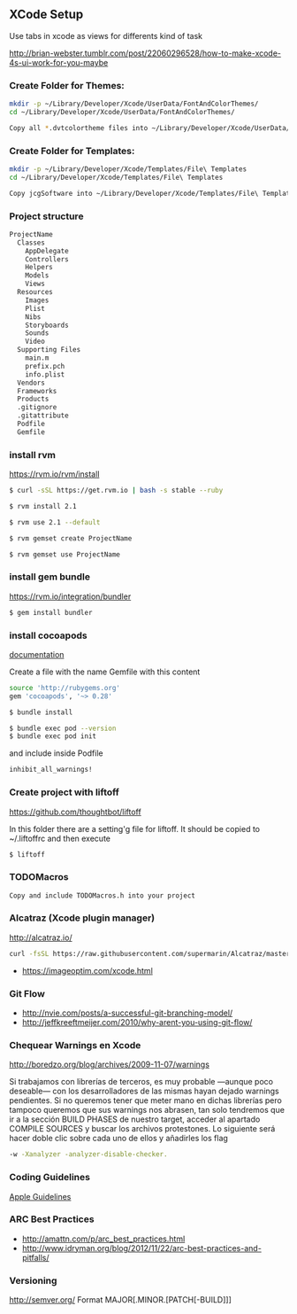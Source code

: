 ## XCode Setup

Use tabs in xcode as views for differents kind of task

http://brian-webster.tumblr.com/post/22060296528/how-to-make-xcode-4s-ui-work-for-you-maybe

### Create Folder for Themes:

```bash
mkdir -p ~/Library/Developer/Xcode/UserData/FontAndColorThemes/
cd ~/Library/Developer/Xcode/UserData/FontAndColorThemes/

Copy all *.dvtcolortheme files into ~/Library/Developer/Xcode/UserData/FontAndColorThemes/
```

### Create Folder for Templates:

```bash
mkdir -p ~/Library/Developer/Xcode/Templates/File\ Templates
cd ~/Library/Developer/Xcode/Templates/File\ Templates

Copy jcgSoftware into ~/Library/Developer/Xcode/Templates/File\ Templates
```


### Project structure

```bash
ProjectName
  Classes
    AppDelegate
    Controllers
    Helpers
    Models
    Views
  Resources
    Images
    Plist
    Nibs
    Storyboards
    Sounds
    Video
  Supporting Files
    main.m
    prefix.pch
    info.plist
  Vendors
  Frameworks
  Products
  .gitignore
  .gitattribute
  Podfile
  Gemfile
  ```

### install rvm

https://rvm.io/rvm/install

```bash
$ curl -sSL https://get.rvm.io | bash -s stable --ruby

$ rvm install 2.1

$ rvm use 2.1 --default

$ rvm gemset create ProjectName

$ rvm gemset use ProjectName
```


### install gem bundle

https://rvm.io/integration/bundler

```bash
$ gem install bundler
```



### install cocoapods

[documentation](https://guides.cocoapods.org/using/using-cocoapods.html)

Create a file with the name Gemfile with this content

```bash
source 'http://rubygems.org'
gem 'cocoapods', '~> 0.28'
```

```bash
$ bundle install

$ bundle exec pod --version
$ bundle exec pod init

```

and include inside Podfile

```bash
inhibit_all_warnings!
```

### Create project with liftoff

https://github.com/thoughtbot/liftoff

In this folder there are a setting'g file for liftoff. It should be copied to ~/.liftoffrc
and then execute

```bash
$ liftoff
```

### TODOMacros

```bash
Copy and include TODOMacros.h into your project
```

### Alcatraz (Xcode plugin manager)

http://alcatraz.io/

```bash
curl -fsSL https://raw.githubusercontent.com/supermarin/Alcatraz/master/Scripts/install.sh | sh
```

* https://imageoptim.com/xcode.html

### Git Flow

* http://nvie.com/posts/a-successful-git-branching-model/
* http://jeffkreeftmeijer.com/2010/why-arent-you-using-git-flow/

### Chequear Warnings en Xcode

http://boredzo.org/blog/archives/2009-11-07/warnings

Si trabajamos con librerías de terceros, es muy probable —aunque poco deseable— con los desarrolladores de las mismas hayan dejado warnings pendientes. Si no queremos tener que meter mano en dichas librerías pero tampoco queremos que sus warnings nos abrasen, tan solo tendremos que ir a la sección BUILD PHASES de nuestro target, acceder al apartado COMPILE SOURCES y buscar los archivos protestones. Lo siguiente será hacer doble clic sobre cada uno de ellos y añadirles los flag
```bash
-w -Xanalyzer -analyzer-disable-checker.
```

### Coding Guidelines

[Apple Guidelines](https://developer.apple.com/library/mac/documentation/Cocoa/Conceptual/CodingGuidelines/CodingGuidelines.html)

### ARC Best Practices

* http://amattn.com/p/arc_best_practices.html
* http://www.idryman.org/blog/2012/11/22/arc-best-practices-and-pitfalls/

### Versioning

http://semver.org/
Format MAJOR[.MINOR.[PATCH[-BUILD]]]
